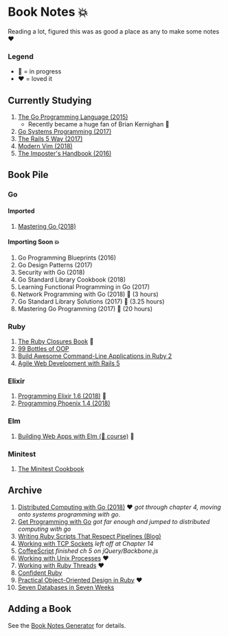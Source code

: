 # Book Notes 💥

Reading a lot, figured this was as good a place as any to make some notes ❤️

### Legend 

* 📖 = in progress
* ❤️ = loved it

## Currently Studying

1. [The Go Programming Language (2015)](the-go-programming-language/README.md)
   - Recently became a huge fan of Brian Kernighan 💖
1. [Go Systems Programming (2017)](go-systems-programming/README.md)
1. [The Rails 5 Way (2017)](the-rails-5-way/README.md)
1. [Modern Vim (2018)](modern-vim/README.md)
1. [The Imposter's Handbook (2016)](the-imposter-s-handbook/README.md)

## Book Pile

### Go

#### Imported

1. [Mastering Go (2018)](mastering-go/README.md)

#### Importing Soon 💥

1. Go Programming Blueprints (2016)
1. Go Design Patterns (2017)
1. Security with Go (2018)
1. Go Standard Library Cookbook (2018)
1. Learning Functional Programming in Go (2017)
1. Network Programming with Go (2018) 🎥 (3 hours)
1. Go Standard Library Solutions (2017) 🎥 (3.25 hours)
1. Mastering Go Programming (2017) 🎥 (20 hours)

### Ruby

1. [The Ruby Closures Book](the-ruby-closures-book/README.md) 📖
1. [99 Bottles of OOP](99-bottles-of-oop/README.md)
1. [Build Awesome Command-Line Applications in Ruby 2](build-awesome-command-line-applications-in-ruby-2/README.md)
1. [Agile Web Development with Rails 5](agile-web-development-with-rails-5/README.md) 

### Elixir

1. [Programming Elixir 1.6 (2018)](programming-elixir-1.6/README.md) 📖
1. [Programming Phoenix 1.4 (2018)](programming-phoenix-1.4/README.md)

### Elm

1. [Building Web Apps with Elm (🎥 course)](building-web-apps-with-elm-course/README.md) 📖

### Minitest

1. [The Minitest Cookbook](the-minitest-cookbook/README.md)

## Archive

1. [Distributed Computing with Go (2018)](distributed-computing-with-go/README.md) ❤️ _got through chapter 4, moving onto systems programming with go_.
1. [Get Programming with Go](get-programming-with-go/README.md) _got far enough and jumped to distributed computing with go_
1. [Writing Ruby Scripts That Respect Pipelines (Blog)](writing-ruby-scripts-that-respect-pipelines-blog/README.md)
1. [Working with TCP Sockets](working-with-tcp-sockets/README.md) _left off at Chapter 14_
1. [CoffeeScript](coffeescript/README.md) _finished ch 5 on jQuery/Backbone.js_
1. [Working with Unix Processes](working-with-unix-processes/README.md) ❤️
1. [Working with Ruby Threads](working-with-ruby-threads/README.md) ❤️
1. [Confident Ruby](confident-ruby/README.md)
1. [Practical Object-Oriented Design in Ruby](practical-object-oriented-design-in-ruby/README.md) ❤️
1. [Seven Databases in Seven Weeks](seven-db-in-seven-weeks/README.md)

## Adding a Book

See the [Book Notes Generator](https://github.com/trueheart78/book-notes-generator) for details.
